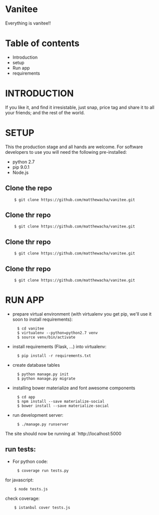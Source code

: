# Vanitee
Everything is vanitee!!

Table of contents
=================
* Introduction
* setup
* Run app
* requirements


INTRODUCTION
============
If you like it, and find it irresistable, just snap, price tag and share it to all your friends;
and the rest of the world. 


SETUP
=====
This the production stage and all hands are welcome.
For software developers to use you will need the following pre-installed:
* python 2.7
* pip 9.0.1
* Node.js

## Clone the repo

        $ git clone https://github.com/matthewacha/vanitee.git

## Clone thr repo

        $ git clone https://github.com/matthewacha/vanitee.git

## Clone thr repo

        $ git clone https://github.com/matthewacha/vanitee.git

## Clone thr repo

        $ git clone https://github.com/matthewacha/vanitee.git

RUN APP
=======
* prepare virtual environment
  (with virtualenv you get pip, we'll use it soon to install requirements):

        $ cd vanitee
        $ virtualenv --python=python2.7 venv
        $ source venv/bin/activate

* install requirements (Flask, ...) into virtualenv:

        $ pip install -r requirements.txt

* create database tables

        $ python manage.py init
        $ python manage.py migrate

* installing bower materialize and font awesome components

        $ cd app
        $ npm install --save materialize-social
        $ bower install --save materialize-social

* run development server:

        $ ./manage.py runserver

The site should now be running at `http://localhost:5000


## run tests:

* For python code:

        $ coverage run tests.py

for javascript:

        $ node tests.js

check coverage:

        $ istanbul cover tests.js
        